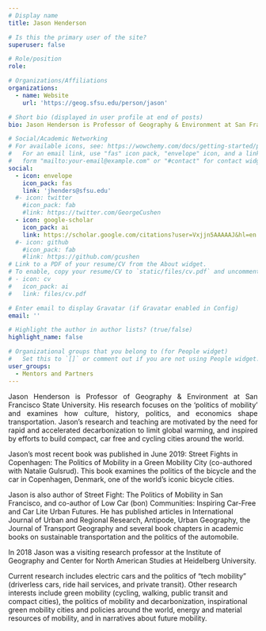 ```yaml
---
# Display name
title: Jason Henderson

# Is this the primary user of the site?
superuser: false

# Role/position
role: 

# Organizations/Affiliations
organizations:
  - name: Website 
    url: 'https://geog.sfsu.edu/person/jason'

# Short bio (displayed in user profile at end of posts)
bio: Jason Henderson is Professor of Geography & Environment at San Francisco State University.

# Social/Academic Networking
# For available icons, see: https://wowchemy.com/docs/getting-started/page-builder/#icons
#   For an email link, use "fas" icon pack, "envelope" icon, and a link in the
#   form "mailto:your-email@example.com" or "#contact" for contact widget.
social:
  - icon: envelope
    icon_pack: fas
    link: 'jhenders@sfsu.edu'
  #- icon: twitter
    #icon_pack: fab
    #link: https://twitter.com/GeorgeCushen
  - icon: google-scholar
    icon_pack: ai
    link: https://scholar.google.com/citations?user=Vxjjn5AAAAAJ&hl=en
  #- icon: github
    #icon_pack: fab
    #link: https://github.com/gcushen
# Link to a PDF of your resume/CV from the About widget.
# To enable, copy your resume/CV to `static/files/cv.pdf` and uncomment the lines below.
# - icon: cv
#   icon_pack: ai
#   link: files/cv.pdf

# Enter email to display Gravatar (if Gravatar enabled in Config)
email: ''

# Highlight the author in author lists? (true/false)
highlight_name: false

# Organizational groups that you belong to (for People widget)
#   Set this to `[]` or comment out if you are not using People widget.
user_groups:
  - Mentors and Partners
---
```

<p align="justify">Jason Henderson is Professor of Geography & Environment at San Francisco State University. His research focuses on the ‘politics of mobility’ and examines how culture, history, politics, and economics shape transportation. Jason’s research and teaching are motivated by the need for rapid and accelerated decarbonization to limit global warming, and inspired by efforts to build compact, car free and cycling cities around the world. 

Jason’s most recent book was published in June 2019: Street Fights in Copenhagen: The Politics of Mobility in a Green Mobility City (co-authored with Natalie Gulsrud). This book examines the politics of the bicycle and the car in Copenhagen, Denmark, one of the world’s iconic bicycle cities.

Jason is also author of Street Fight: The Politics of Mobility in San Francisco, and co-author of Low Car (bon) Communities: Inspiring Car-Free and Car Lite Urban Futures. He has published articles in International Journal of Urban and Regional Research, Antipode, Urban Geography, the Journal of Transport Geography and several book chapters in academic books on sustainable transportation and the politics of the automobile.  

In 2018 Jason was a visiting research professor at the Institute of Geography and Center for North American Studies at Heidelberg University.  

Current research includes electric cars and the politics of “tech mobility” (driverless cars, ride hail services, and private transit).  Other research interests include green mobility (cycling, walking, public transit and compact cities), the politics of mobility and decarbonization, inspirational green mobility cities and policies around the world, energy and material resources of mobility, and in narratives about future mobility.
</p>
